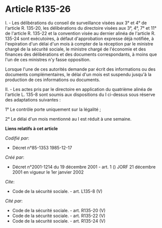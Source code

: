 # Article R135-26

I. - Les délibérations du conseil de surveillance visées aux 3° et 4° de l'article R. 135-20, les délibérations du directoire
visées aux 3°, 4°, 7° et 11° de l'article R. 135-22 et la convention visée au dernier alinéa de l'article R. 135-24 sont
exécutoires, à défaut d'approbation expresse déjà notifiée, à l'expiration d'un délai d'un mois à compter de la réception par
le ministre chargé de la sécurité sociale, le ministre chargé de l'économie et des finances des délibérations et des
documents correspondants, à moins que l'un de ces ministres n'y fasse opposition.

Lorsque l'une de ces autorités demande par écrit des informations ou des documents complémentaires, le délai d'un mois est
suspendu jusqu'à la production de ces informations ou documents.

II. - Les actes pris par le directoire en application du quatrième alinéa de l'article L. 135-8 sont soumis aux dispositions
du I ci-dessus sous réserve des adaptations suivantes :

1° Le contrôle porte uniquement sur la légalité ;

2° Le délai d'un mois mentionné au I est réduit à une semaine.

**Liens relatifs à cet article**

_Codifié par_:

  - Décret n°85-1353 1985-12-17

_Créé par_:

  - Décret n°2001-1214 du 19 décembre 2001 - art. 1 () JORF 21 décembre 2001 en vigueur le 1er janvier 2002

_Cite_:

  - Code de la sécurité sociale. - art. L135-8 (V)

_Cité par_:

  - Code de la sécurité sociale. - art. R135-20 (V)
  - Code de la sécurité sociale. - art. R135-22 (V)
  - Code de la sécurité sociale. - art. R135-24 (V)
